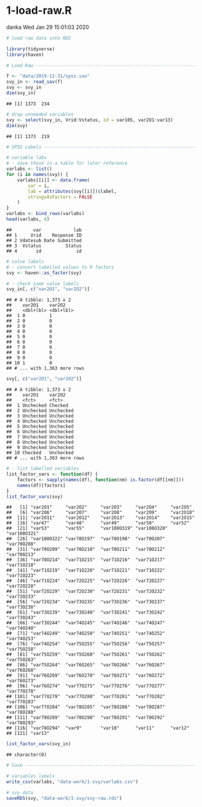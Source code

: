 1-load-raw.R
================
danka
Wed Jan 29 15:01:03 2020

``` r
# load raw data into RDS

library(tidyverse)
library(haven)

# Load Raw ----------------------------------------------------------------

f <- "data/2019-12-31/spss.sav"
svy_in <- read_sav(f)
svy <- svy_in
dim(svy_in)
```

    ## [1] 1373  234

``` r
# drop unneeded variables
svy <- select(svy_in, Vrid:Vstatus, id = var105, var2O1:var13)
dim(svy)
```

    ## [1] 1373  219

``` r
# SPSS Labels -------------------------------------------------------------

# variable labs
# - save these in a table for later reference
varlabs <- list()
for (i in names(svy)) {
    varlabs[[i]] <- data.frame(
        var = i,
        lab = attributes(svy[[i]])$label,
        stringsAsFactors = FALSE
    )
}
varlabs <- bind_rows(varlabs)
head(varlabs, 4)
```

    ##        var            lab
    ## 1     Vrid    Response ID
    ## 2 Vdatesub Date Submitted
    ## 3  Vstatus         Status
    ## 4       id             id

``` r
# value labels
# - convert labelled values to R factors
svy <- haven::as_factor(svy)

# - check some value labels
svy_in[, c("var2O1", "var2O2")]
```

    ## # A tibble: 1,373 x 2
    ##    var2O1    var2O2   
    ##    <dbl+lbl> <dbl+lbl>
    ##  1 0         1        
    ##  2 0         0        
    ##  3 0         0        
    ##  4 0         0        
    ##  5 0         0        
    ##  6 0         0        
    ##  7 0         0        
    ##  8 0         0        
    ##  9 0         0        
    ## 10 1         0        
    ## # ... with 1,363 more rows

``` r
svy[, c("var2O1", "var2O2")]
```

    ## # A tibble: 1,373 x 2
    ##    var2O1    var2O2   
    ##    <fct>     <fct>    
    ##  1 Unchecked Checked  
    ##  2 Unchecked Unchecked
    ##  3 Unchecked Unchecked
    ##  4 Unchecked Unchecked
    ##  5 Unchecked Unchecked
    ##  6 Unchecked Unchecked
    ##  7 Unchecked Unchecked
    ##  8 Unchecked Unchecked
    ##  9 Unchecked Unchecked
    ## 10 Checked   Unchecked
    ## # ... with 1,363 more rows

``` r
# - list labelled variables
list_factor_vars <- function(df) {
    factors <- sapply(names(df), function(nm) is.factor(df[[nm]]))
    names(df)[factors]
}
list_factor_vars(svy)
```

    ##   [1] "var2O1"     "var2O2"     "var2O3"     "var2O4"     "var2O5"    
    ##   [6] "var2O6"     "var2O7"     "var2O8"     "var2O9"     "var2O10"   
    ##  [11] "var2O11"    "var2O12"    "var2O13"    "var2O14"    "var2O15"   
    ##  [16] "var47"      "var48"      "var49"      "var50"      "var52"     
    ##  [21] "var53"      "var55"      "var108O319" "var108O320" "var108O321"
    ##  [26] "var108O322" "var70O197"  "var70O198"  "var70O207"  "var70O208" 
    ##  [31] "var70O209"  "var70O210"  "var70O211"  "var70O212"  "var70O213" 
    ##  [36] "var70O214"  "var71O215"  "var71O216"  "var71O217"  "var71O218" 
    ##  [41] "var71O219"  "var71O220"  "var71O221"  "var71O222"  "var71O223" 
    ##  [46] "var71O224"  "var72O225"  "var72O226"  "var72O227"  "var72O228" 
    ##  [51] "var72O229"  "var72O230"  "var72O231"  "var72O232"  "var72O233" 
    ##  [56] "var72O234"  "var73O235"  "var73O236"  "var73O237"  "var73O238" 
    ##  [61] "var73O239"  "var73O240"  "var73O241"  "var73O242"  "var73O243" 
    ##  [66] "var73O244"  "var74O245"  "var74O246"  "var74O247"  "var74O248" 
    ##  [71] "var74O249"  "var74O250"  "var74O251"  "var74O252"  "var74O253" 
    ##  [76] "var74O254"  "var75O255"  "var75O256"  "var75O257"  "var75O258" 
    ##  [81] "var75O259"  "var75O260"  "var75O261"  "var75O262"  "var75O263" 
    ##  [86] "var75O264"  "var76O265"  "var76O266"  "var76O267"  "var76O268" 
    ##  [91] "var76O269"  "var76O270"  "var76O271"  "var76O272"  "var76O273" 
    ##  [96] "var76O274"  "var77O275"  "var77O276"  "var77O277"  "var77O278" 
    ## [101] "var77O279"  "var77O280"  "var77O281"  "var77O282"  "var77O283" 
    ## [106] "var77O284"  "var78O285"  "var78O286"  "var78O287"  "var78O288" 
    ## [111] "var78O289"  "var78O290"  "var78O291"  "var78O292"  "var78O293" 
    ## [116] "var78O294"  "var9"       "var10"      "var11"      "var12"     
    ## [121] "var13"

``` r
list_factor_vars(svy_in)
```

    ## character(0)

``` r
# Save --------------------------------------------------------------------

# variables labels
write_csv(varlabs, "data-work/1-svy/varlabs.csv")

# svy data
saveRDS(svy, "data-work/1-svy/svy-raw.rds")
```
